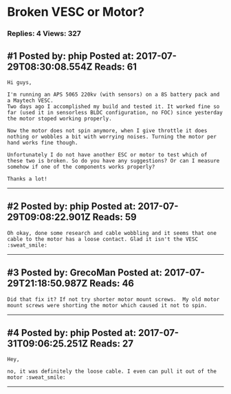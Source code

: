 # Broken VESC or Motor?

### Replies: 4 Views: 327

## \#1 Posted by: phip Posted at: 2017-07-29T08:30:08.554Z Reads: 61

```
Hi guys,

I'm running an APS 5065 220kv (with sensors) on a 8S battery pack and a Maytech VESC. 
Two days ago I accomplished my build and tested it. It worked fine so far (used it in sensorless BLDC configuration, no FOC) since yesterday the motor stoped working properly.

Now the motor does not spin anymore, when I give throttle it does nothing or wobbles a bit with worrying noises. Turning the motor per hand works fine though.

Unfortunately I do not have another ESC or motor to test which of these two is broken. So do you have any suggestions? Or can I measure somehow if one of the components works properly?

Thanks a lot!
```

---
## \#2 Posted by: phip Posted at: 2017-07-29T09:08:22.901Z Reads: 59

```
Oh okay, done some research and cable wobbling and it seems that one cable to the motor has a loose contact. Glad it isn't the VESC :sweat_smile:
```

---
## \#3 Posted by: GrecoMan Posted at: 2017-07-29T21:18:50.987Z Reads: 46

```
Did that fix it? If not try shorter motor mount screws.  My old motor mount screws were shorting the motor which caused it not to spin.
```

---
## \#4 Posted by: phip Posted at: 2017-07-31T09:06:25.251Z Reads: 27

```
Hey, 

no, it was definitely the loose cable. I even can pull it out of the motor :sweat_smile:
```

---
